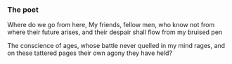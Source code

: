 ### The poet

Where do we go from here,
My friends, fellow men,
who know not from where
their future arises, and their despair
shall flow from my bruised pen

The conscience of ages,
whose battle never quelled
in my mind rages,
and on these tattered pages
their own agony they have held?

